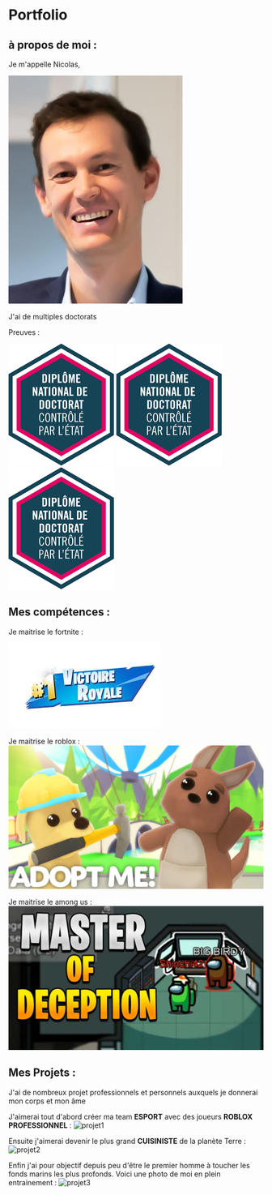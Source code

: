 
# Portfolio

## à propos de moi : 

Je m'appelle Nicolas, 

![aurelien](/images/aurelien.jpg)      

J'ai de multiples doctorats 

Preuves
: 

![doctorat1](/images/doctorat.png)     ![doctorat2](/images/doctorat.png)    ![doctorat3](/images/doctorat.png)  

## Mes compétences : 
Je maitrise le fortnite : 


![competence1](/images/competence1.png)

Je maitrise le roblox : ![competence2](/images/competence2.png)

Je maitrise le among us : ![competence3](/images/competence3.png)

## Mes Projets :
J'ai de nombreux projet professionnels et personnels auxquels je donnerai mon corps et mon âme

J'aimerai tout d'abord créer ma team **ESPORT** avec des joueurs **ROBLOX PROFESSIONNEL** : 
![projet1](/images/projet1.png)

Ensuite j'aimerai devenir le plus grand **CUISINISTE** de la planète Terre : 
![projet2](/images/projet2.png)

Enfin j'ai pour objectif depuis peu d'être le premier homme à toucher les fonds marins les plus profonds. Voici une photo de moi en plein entrainement : 
![projet3](/images/projet3.png)







